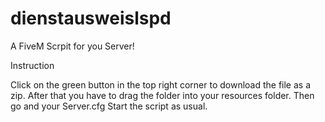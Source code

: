 # dienstausweislspd
A FiveM Scrpit for you Server!


Instruction

Click on the green button in the top right corner to download the file as a zip.
After that you have to drag the folder into your resources folder.
Then go and your Server.cfg
Start the script as usual.
